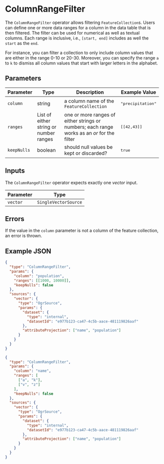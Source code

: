 # ColumnRangeFilter

The `ColumnRangeFilter` operator allows filtering `FeatureCollection`s.
Users can define one or more data ranges for a column in the data table that is then filtered.
The filter can be used for numerical as well as textual columns.
Each range is inclusive, i.e., `[start, end]` includes as well the `start` as the `end`.

For instance, you can filter a collection to only include column values that are either in the range 0-10 or 20-30.
Moreover, you can specify the range `a` to `k` to dismiss all column values that start with larger letters in the alphabet.

## Parameters

| Parameter   | Type                                   | Description                                                                                 | Example Value              |
| ----------- | -------------------------------------- | ------------------------------------------------------------------------------------------- | -------------------------- |
| `column`    | string                                 | a column name of the `FeatureCollection`                                                    | <pre>"precipitation"</pre> |
| `ranges`    | List of either string or number ranges | one or more ranges of either strings or numbers; each range works as an _or_ for the filter | <pre>[[42,43]]</pre>       |
| `keepNulls` | boolean                                | should null values be kept or discarded?                                                    | <pre>true</pre>            |

## Inputs

The `ColumnRangeFilter` operator expects exactly one _vector_ input.

| Parameter | Type                 |
| --------- | -------------------- |
| `vector`  | `SingleVectorSource` |

## Errors

If the value in the `column` parameter is not a column of the feature collection, an error is thrown.

## Example JSON

```json
{
  "type": "ColumnRangeFilter",
  "params": {
    "column": "population",
    "ranges": [[1000, 10000]],
    "keepNulls": false
  },
  "sources": {
    "vector": {
      "type": "OgrSource",
      "params": {
        "dataset": {
          "type": "internal",
          "datasetId": "e977b123-ca47-4c5b-aace-481119826aaf"
        },
        "attributeProjection": ["name", "population"]
      }
    }
  }
}
```

```json
{
  "type": "ColumnRangeFilter",
  "params": {
    "column": "name",
    "ranges": [
      ["a", "k"],
      ["v", "z"]
    ],
    "keepNulls": false
  },
  "sources": {
    "vector": {
      "type": "OgrSource",
      "params": {
        "dataset": {
          "type": "internal",
          "datasetId": "e977b123-ca47-4c5b-aace-481119826aaf"
        },
        "attributeProjection": ["name", "population"]
      }
    }
  }
}
```
